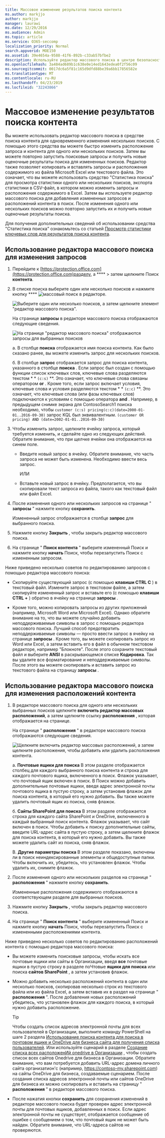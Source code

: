 ```yaml
---
title: Массовое изменение результатов поиска контента
ms.author: markjjo
author: markjjo
manager: laurawi
ms.date: 12/29/2016
ms.audience: Admin
ms.topic: article
ms.service: O365-seccomp
localization_priority: Normal
search.appverid: MOE150
ms.assetid: 39e4654a-9588-41f6-892b-c33ab57bfbe2
description: Используйте редактор массового поиска в центре безопасности и соответствия требованиям в Office 365 или Microsoft 365, чтобы быстро изменить расположение запроса и содержимого для одного или нескольких поисков контента.
ms.openlocfilehash: 3a484ad689b1c638e0e14ed1643edea0f2f56c09
ms.sourcegitcommit: 0017dc6a5f81c165d9dfd88be39a6bb17856582e
ms.translationtype: MT
ms.contentlocale: ru-RU
ms.lasthandoff: 04/23/2019
ms.locfileid: "32243866"
---
```

# <a name="bulk-edit-content-searches"></a>Массовое изменение результатов поиска контента

Вы можете использовать редактор массового поиска в средстве поиска контента для одновременного изменения нескольких поисков. С помощью этого средства вы можете быстро изменить расположение запроса и контента для одного или нескольких поисков. Затем вы можете повторно запустить поисковые запросы и получить новые оценочные результаты поиска для измененных поисков. Редактор также позволяет копировать и вставлять запросы и расположения содержимого из файла Microsoft Excel или текстового файла. Это означает, что вы можете использовать средство "Статистика поиска" для просмотра статистики одного или нескольких поисков, экспорта статистики в CSV-файл, в котором можно изменить запросы и расположения содержимого в Excel. Затем вы используете редактор массового поиска для добавления измененных запросов и расположений контента в поиск. После изменения одного или нескольких поисков можно повторно запустить их и получить новые оценочные результаты поиска.
  
Для получения дополнительных сведений об использовании средства "Статистика поиска" ознакомьтесь со статьей [Просмотр статистики ключевых слов для результатов поиска контента](view-keyword-statistics-for-content-search.md).
  
## <a name="use-the-bulk-search-editor-to-change-queries"></a>Использование редактора массового поиска для изменения запросов

1. Перейдите к [https://protection.office.com](https://protection.office.com)разделу, а **** \> затем щелкните Поиск **контента**.
    
2. В списке поиска выберите один или несколько поисков и нажмите кнопку **** ![массовый поиск в редакторе](media/1ddb3d18-2f00-4a7b-98a6-817ca5ec7014.png).
    
    ![Выберите один или несколько поисков, а затем щелкните элемент "редактор массового поиска".](media/600c9716-89a2-4451-b111-fa7cfaad2006.png)
  
    На странице **запросы** в редакторе массового поиска отображаются следующие сведения. 
    
    ![На странице "редактор массового поиска" отображаются запросы для выбранных поисков](media/189659af-cc78-4479-b0bc-a93decad2f6c.png)
  
    а. В столбце **поиска** отображается имя поиска контента. Как было сказано ранее, вы можете изменить запрос для нескольких поисков. 
    
    б. В столбце **запрос** отображается запрос для поиска контента, указанного в столбце **поиска** . Если запрос был создан с помощью функции список ключевых слов, ключевые слова разделяются текстом * * `(c:s)` **. Это означает, что ключевые слова связаны оператором **or** . Кроме того, если запрос включает условия, ключевые слова и условия разделяются текстом * * `(c:c)` **. Это означает, что ключевые слова (или фазы ключевых слов) подключаются к условиям с помощью оператора **and** . Например, в предыдущем снимке экрана для ContosoSearch1 поиска необходимо, чтобы `customer (c:s) pricing(c:c)(date=2000-01-01..2016-09-30)` запрос KQL был эквивалентным. `(customer OR pricing) AND (date=2002-01-01..2016-09-30)`
    
3. Чтобы изменить запрос, щелкните ячейку запроса, который требуется изменить, и сделайте одно из следующих действий. Обратите внимание, что при щелчке ячейки она отображается на синем поле.
    
   - Введите новый запрос в ячейку. Обратите внимание, что часть запроса не может быть изменена. Необходимо ввести весь запрос.
    
      ИЛИ
    
    - Вставьте новый запрос в ячейку. Предполагается, что вы скопировали текст запроса из файла, такого как текстовый файл или файл Excel.
    
4. После изменения одного или нескольких запросов на странице " **запросы** " нажмите кнопку **сохранить**.
    
    Измененный запрос отображается в столбце **запрос** для выбранного поиска. 
    
5. Нажмите кнопку **Закрыть** , чтобы закрыть редактор массового поиска. 
    
6. На странице " **Поиск контента** " выберите измененный Поиск и нажмите кнопку **начать** Поиск, чтобы перезапустить Поиск с измененным запросом. 
    
Ниже приведено несколько советов по редактированию запросов с помощью редактора массового поиска:
  
- Скопируйте существующий запрос (с помощью **клавиши CTRL C** ) в текстовый файл. Измените запрос в текстовом файле, а затем скопируйте измененный запрос и вставьте его (с помощью **клавиши CTRL +** ) обратно в ячейку на странице **запросы** . 
    
- Кроме того, можно копировать запросы из других приложений (например, Microsoft Word или Microsoft Excel). Однако обратите внимание на то, что вы можете случайно добавить неподдерживаемые символы в запрос с помощью редактора массового поиска. Лучший способ предотвратить неподдерживаемые символы — просто ввести запрос в ячейку на странице **запросы** . Кроме того, вы можете скопировать запрос из Word или Excel, а затем вставить его в файл в обычном текстовом редакторе, например "Блокноте". После этого сохраните текстовый файл и выберите **ANSI** в раскрывающемся списке **Кодировка**. Так вы удалите все форматирование и неподдерживаемые символы. После этого вы можете скопировать и вставить запрос из текстового файла на страницу **запросы** . 
    
  
## <a name="use-the-bulk-search-editor-to-change-content-locations"></a>Использование редактора массового поиска для изменения расположений контента

1. В редакторе массового поиска для одного или нескольких выбранных поисков щелкните **включить редактор массовых расположений**, а затем щелкните ссылку **расположения** , которая отображается на странице. 
    
    На странице " **расположения** " в редакторе массового поиска отображаются следующие сведения. 
    
    ![Щелкните включить редактор массовых расположений, а затем щелкните расположения, чтобы добавить или удалить расположения контента.](media/a5a468ce-bd63-4c53-bc37-ff64cf769e59.png)
  
    а. **Почтовые ящики для поиска** В этом разделе отображается столбец для каждого выбранного поиска контента и строка для каждого почтового ящика, включенного в поиск. Флажок указывает, что почтовый ящик включен в поиск. В Поиск можно добавить дополнительные почтовые ящики, введя адрес электронной почты почтового ящика в пустую строку, а затем установив флажок для поиска контента, в который его нужно добавить. Вы также можете удалить почтовый ящик из поиска, сняв флажок.
    
    б. **Сайты SharePoint для поиска** В этом разделе отображается строка для каждого сайта SharePoint и OneDrive, включенного в каждый выбранный поиск контента. Флажок указывает, что сайт включен в поиск. Чтобы добавить к поиску дополнительные сайты, введите URL-адрес сайта в пустую строку, а затем щелкните флажок для поиска контента, в который его нужно добавить. Вы также можете удалить сайт из поиска, сняв флажок.
    
    В. **Другие параметры поиска** В этом разделе показано, включены ли в поиск неиндексированные элементы и общедоступные папки. Чтобы включить их, убедитесь, что установлен флажок. Чтобы удалить их, снимите флажок.
    
2. После изменения одного или нескольких разделов на странице " **расположения** " нажмите кнопку **сохранить**.
    
    Измененные расположения содержимого отображаются в соответствующем разделе для выбранных поисков.
    
3. Нажмите кнопку **Закрыть** , чтобы закрыть редактор массового поиска. 
    
4. На странице " **Поиск контента** " выберите измененный Поиск и нажмите кнопку **начать** Поиск, чтобы перезапустить Поиск с измененными расположениями контента. 
    
Ниже приведено несколько советов по редактированию расположений контента с помощью редактора массового поиска:
  
- Вы можете изменить поисковые запросы, чтобы искать все почтовые ящики или сайты в Организации, введя **все** почтовые ящики в пустую строку в разделе поЧтовые **ящики для поиска** или поиска **сайтов SharePoint** , а затем установив флажок. 
    
- Можно добавить несколько расположений контента в один или несколько поисков, скопировав несколько строк из текстового файла или из файла Excel, а затем вставив их в раздел на странице " **расположения** ". После добавления новых расположений убедитесь, что установлен флажок для каждого поиска, в который нужно добавить расположение. 
    
    > [!TIP]
    > Чтобы создать список адресов электронной почты для всех пользователей в Организации, выполните команду PowerShell на шаге 2 раздела [Использование поиска контента для поиска в почтовом ящике и OneDrive для бизнеса сайта для получения списка пользователей](search-the-mailbox-and-onedrive-for-business-for-a-list-of-users.md#step2). Или используйте сценарий в разделе [Создание списка всех расположенИй onedrive в Организации](https://support.office.com/article/8e200cb2-c768-49cb-88ec-53493e8ad80a) , чтобы создать список всех сайтов Onedrive для бизнеса в Организации. Обратите внимание, что вам потребуется добавить URL-адрес домена личного сайта организатион'с (например, https://contoso-my.sharepoint.com) на сайты OneDrive для бизнеса, создаваемые сценарием. После создания списка адресов электронной почты или сайтов OneDrive для бизнеса их можно скопировать и вставить на страницу " **расположения** " в редакторе массового поиска. 
  
- После нажатия кнопки **сохранить** для сохранения изменений в редакторе массового поиска будет проверен адрес электронной почты для почтовых ящиков, добавленных в поиск. Если адрес электронной почты не существует, отображается сообщение об ошибке с сообщением о том, что почтовый ящик не может быть найден. Обратите внимание, что URL-адреса сайтов не проверяются. 
  

